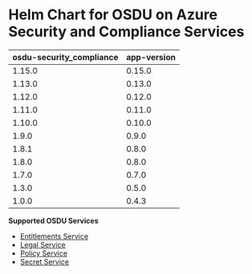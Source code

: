 # Helm Chart for OSDU on Azure Security and Compliance Services

| osdu-security_compliance  | app-version  |
| ------------------------- | ----------   |
| 1.15.0                    | 0.15.0       |
| 1.13.0                    | 0.13.0       |
| 1.12.0                    | 0.12.0       |
| 1.11.0                    | 0.11.0       |
| 1.10.0                    | 0.10.0       |
| 1.9.0                     | 0.9.0        |
| 1.8.1                     | 0.8.0        |
| 1.8.0                     | 0.8.0        |
| 1.7.0                     | 0.7.0        |
| 1.3.0                     | 0.5.0        |
| 1.0.0                     | 0.4.3        |

__Supported OSDU Services__

- [Entitlements Service](https://community.opengroup.org/osdu/platform/security-and-compliance/entitlements-azure)
- [Legal Service](https://community.opengroup.org/osdu/platform/security-and-compliance/legal)
- [Policy Service](https://community.opengroup.org/osdu/platform/security-and-compliance/policy)
- [Secret Service](https://community.opengroup.org/osdu/platform/security-and-compliance/secret)
